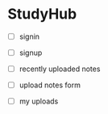 # StudyHub
-[ ] signin 
-[ ] signup
-[ ] recently uploaded notes

-[ ] upload notes form
-[ ] my uploads